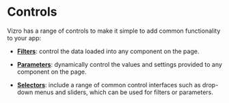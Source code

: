 # Controls

Vizro has a range of controls to make it simple to add common functionality to your app:

- **[Filters](filters.md)**: control the data loaded into any component on the page.

- **[Parameters](parameters.md)**: dynamically control the values and settings provided to any component on the page.

- **[Selectors](selectors.md)**: include a range of common control interfaces such as drop-down menus and sliders, which can be used for filters or parameters.
